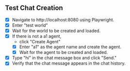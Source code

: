 ## Test Chat Creation
- [x] Navigate to http://localhost:8080 using Playwright.
- [x] Enter "test world" 
- [x] Wait for the world to be created and loaded.
- [x] If there is not a a1 agent, 
  - click "Create Agent"
  - [x] Enter "a1" as the agent name and create the agent.
  - [x] Wait for the agent to be created and loaded.
- [x] Type "hi" in the chat message box and click "Send."
- [x] Verify that the chat message appears in the chat history.